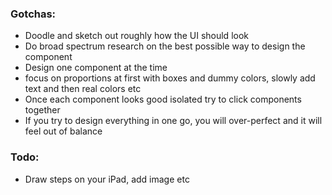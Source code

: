 <!--more-->

### Gotchas:
- Doodle and sketch out roughly how the UI should look
- Do broad spectrum research on the best possible way to design the component
- Design one component at the time
- focus on proportions at first with boxes and dummy colors, slowly add text and then real colors etc
- Once each component looks good isolated try to click components together
- If you try to design everything in one go, you will over-perfect and it will feel out of balance

### Todo:
- Draw steps on your iPad, add image etc
